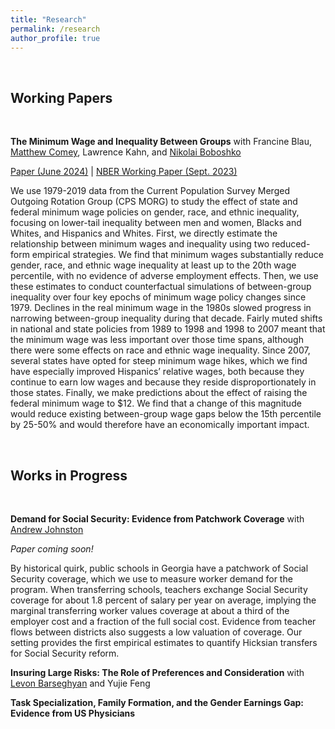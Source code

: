 ```yaml
---
title: "Research"
permalink: /research
author_profile: true
---
```


<br>

## Working Papers 

<br>

**The Minimum Wage and Inequality Between Groups**
with Francine Blau, [Matthew Comey](https://www.matthewcomey.com/), Lawrence Kahn, and [Nikolai Boboshko](https://nboboshko.github.io/)

[Paper (June 2024)](https://isaac-cohen.github.io/files/mwbgg.pdf) \| [NBER Working Paper (Sept. 2023)](https://www.nber.org/papers/w31725)

We use 1979-2019 data from the Current Population Survey Merged Outgoing Rotation Group (CPS MORG) to study the effect of state and federal minimum wage policies on gender, race, and ethnic inequality, focusing on lower-tail inequality between men and women, Blacks and Whites, and Hispanics and Whites. First, we directly estimate the relationship between minimum wages and inequality using two reduced-form empirical strategies. We find that minimum wages substantially reduce gender, race, and ethnic wage inequality at least up to the 20th wage percentile, with no evidence of adverse employment effects. Then, we use these estimates to conduct counterfactual simulations of between-group inequality over four key epochs of minimum wage policy changes since 1979. Declines in the real minimum wage in the 1980s slowed progress in narrowing between-group inequality during that decade. Fairly muted shifts in national and state policies from 1989 to 1998 and 1998 to 2007 meant that the minimum wage was less important over those time spans, although there were some effects on race and ethnic wage inequality. Since 2007, several states have opted for steep minimum wage hikes, which we find have especially improved Hispanics’ relative wages, both because they continue to earn low wages and because they reside disproportionately in those states.  Finally, we make predictions about the effect of raising the federal minimum wage to $12. We find that a change of this magnitude would reduce existing between-group wage gaps below the 15th percentile by 25-50% and would therefore have an economically important impact.

<br> 

## Works in Progress 

<br>

**Demand for Social Security: Evidence from Patchwork Coverage**
with [Andrew Johnston](https://sites.google.com/site/andrewjohnstoneconomics/)

*Paper coming soon!*

By historical quirk, public schools in Georgia have a patchwork of Social Security coverage, which we use to measure worker demand for the program. When transferring schools, teachers exchange Social Security coverage for about 1.8 percent of salary per year on average, implying the marginal transferring worker values coverage at about a third of the employer cost and a fraction of the full social cost. Evidence from teacher flows between districts also suggests a low valuation of coverage. Our setting provides the first empirical estimates to quantify Hicksian transfers for Social Security reform.

**Insuring Large Risks: The Role of Preferences and Consideration**
with [Levon Barseghyan](https://barseghyan.economics.cornell.edu/) and Yujie Feng 

**Task Specialization, Family Formation, and the Gender Earnings Gap: Evidence from US Physicians**
